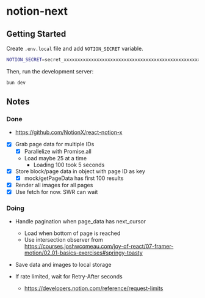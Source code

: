 # notion-next

## Getting Started

Create `.env.local` file and add `NOTION_SECRET` variable.

```bash
NOTION_SECRET=secret_xxxxxxxxxxxxxxxxxxxxxxxxxxxxxxxxxxxxxxxxxxxxxxxxxxxxxxxxxxxxxxxx
```

Then, run the development server:

```bash
bun dev
```

## Notes

### Done

- https://github.com/NotionX/react-notion-x
- [x] Grab page data for multiple IDs
  - [x] Parallelize with Promise.all
  - Load maybe 25 at a time
    - Loading 100 took 5 seconds
- [x] Store block/page data in object with page ID as key
  - [x] mock/getPageData has first 100 results
- [x] Render all images for all pages
- [x] Use fetch for now. SWR can wait

### Doing

- Handle pagination when page_data has next_cursor
  - Load when bottom of page is reached
  - Use intersection observer from https://courses.joshwcomeau.com/joy-of-react/07-framer-motion/02.01-basics-exercises#springy-toasty
- Save data and images to local storage

- If rate limited, wait for Retry-After seconds
  - https://developers.notion.com/reference/request-limits